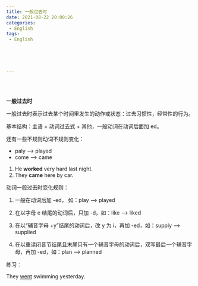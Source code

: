 ```yaml
---
title: 一般过去时
date: 2021-08-22 20:00:26
categories:
 - English
tags:
 - English





---
```


<br>
<br>

**一般过去时**

一般过去时表示过去某个时间里发生的动作或状态：过去习惯性，经常性的行为。

基本结构：主语 + 动词过去式 + 其他，一般动词在动词后面加 ed。

还有一些不规则动词不规则变化：

* paly --> played
* come --> came

1. He **worked** very hard last night.
2. They **came** here by car.

动词一般过去时变化规则：

1. 一般在动词后加 -ed， 如：play --> played

2. 在以字母 e 结尾的动词后，只加 -d，如：like --> liked

3. 在以“辅音字母 +y”结尾的动词后，改 y 为 i，再加 -ed，如：supply --> supplied

4. 在以重读闭音节结尾且末尾只有一个辅音字母的动词后，双写最后一个辅音字母，再加 -ed，如：plan --> planned

练习：

They <u>went</u> swimming yesterday.

